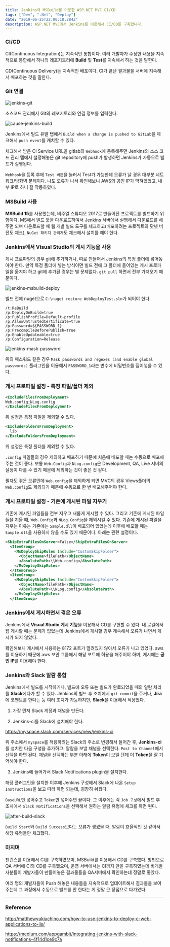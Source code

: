 ```yaml
---
title: Jenkins와 MSBuild를 이용한 ASP.NET MVC CI/CD
tags: ["Dev", ".Net", "Deploy"]
date: "2019-06-25T22:00:10.284Z"
description: ASP.NET MVC에서 Jenkins를 이용해서 CI/CD를 구축합니다.
---
```


### CI/CD

CI(Continuous Integration)는 지속적인 통합이다. 여러 개발자가 수정한 내용을 지속적으로 통합해서 하나의 레포지토리에 **Build** 및 **Test**를 지속해서 하는 것을 말한다.

CD(Continuous Delivery)는 지속적인 배포이다. CI가 끝난 결과물을 서버에 지속해서 배포하는 것을 말한다.

### Git 연결

![jenkins-git](./jenkins-git.png)

소스코드 관리에서 Git의 레포지토리와 연결 정보를 입력한다.

![cause-jenkins-build](./cause-jenkins-build.png)

Jenkins에서 빌드 유발 탭에서 `Build when a change is pushed to GitLab`을 체크해서 `push event`를 캐치할 수 있다.

체크해서 받은 CI Service URL을 gitlab의 `Webhook`에 등록해주면 Jenkins의 소스 코드 관리 탭에서 설정해놓은 git repository에 push가 발생하면 Jenkins가 자동으로 빌드가 실행된다.

`Webhook`을 등록 후에 `Test 버튼`을 눌러서 Test가 가능한데 오류가 날 경우 대부분 네트워크/방화벽 문제이다. 나도 오류가 나서 확인해보니 AWS의 공인 IP가 막혀있었고, 내부 IP로 하니 잘 작동하였다.

### MSBuild 사용

**MSBuild 15**를 사용했는데, 비주얼 스튜디오 2017로 만들어진 프로젝트를 빌드하기 위함이다. MS에서 빌드 툴을 다운로드하여서 Jenkins 서버에서 실행해서 다운로드를 해주면 되며 다운로드할 때 웹 개발 빌드 도구를 체크하고(배포하려는 프로젝트의 닷넷 버전도 체크), `NuGet 패키지 관리자`도 체크해서 설치를 해야 한다.

### Jenkins에서 Visual Studio의 게시 기능을 사용

게시 프로파일의 경우 git에 추가하거나, 따로 만들어서 Jenkins의 특정 폴더에 넣어놓아야 한다.
만약 특정 폴더에 넣는 방식이면 빌드 전에 그 폴더에 들어있는 게시 프로파일을 옮겨야 하고 git에 추가된 경우는 별 문제없다.
`git pull` 하면서 전부 가져오기 때문이다.

![jenkins-msbuild-deploy](./jenkins-msbuild-deploy.png)

빌드 전에 nuget으로 `C:\nuget restore WebDeployTest.sln`가 되어야 한다.

```
/t:ReBuild
/p:DeployOnBuild=true
/p:PublishProfile=Default-profile
/p:AllowUntrustedCertificate=true
/p:Password=${PASSWORD_1}
/p:PrecompileBeforePublish=true
/p:EnableUpdateable=true 
/p:Configuration=Release
```

![jenkins-mask-password](./jenkins-mask-password.png)

위의 패스워드 같은 경우 `Mask passwords and regexes (and enable global passwords)` 플러그인을 이용해서 `PASSWORD_1`라는 변수에 비밀번호를 집어넣을 수 있다.

### 게시 프로파일 설정 - 특정 파일/폴더 제외

```xml
<ExcludeFilesFromDeployment>
Web.config;NLog.config
</ExcludeFilesFromDeployment>
```

위 설정은 특정 파일을 제외할 수 있다.

```xml
<ExcludeFoldersFromDeployment>
  lib
</ExcludeFoldersFromDeployment>
```

위 설정은 특정 폴더를 제외할 수 있다.

`.config` 파일들의 경우 제외하고 배포하기 때문에 처음에 배포할 때는 수동으로 배포해주는 것이 좋다. 보통 `Web.Config`과 `NLog.config`은 Development, QA, Live 서버의 설정이 다를 수 있기 때문에 제외하는 것이 좋은 것 같다.

필자도 겪은 오류인데 `Web.config`을 제외하게 되면 MVC의 경우 Views폴더의 `Web.config`도 제외되기 때문에 수동으로 한 번 배포해주어야 한다.

### 게시 프로파일 설정 - 기존에 게시된 파일 지우기

기존에 게시된 파일들을 전부 지우고 새롭게 게시할 수 있다. 그리고 기존에 게시된 파일들을 지울 때, `Web.Config`과 `NLog.Config`을 제외시킬 수 있다.
기존에 게시된 파일을 지우는 이유는 기존에는 `Sample.dll`이 배포되어 있었는데 이후에 배포할 때는 `Sample.dll`을 사용하지 않을 수도 있기 때문이다. 아래는 관련 설정이다.

```xml
<SkipExtraFilesOnServer>False</SkipExtraFilesOnServer>
  <ItemGroup>
    <MsDeploySkipRules Include="CustomSkipFolder">
      <ObjectName>filePath</ObjectName>
      <AbsolutePath>\\Web.config</AbsolutePath>
    </MsDeploySkipRules>
  </ItemGroup>
  <ItemGroup>
    <MsDeploySkipRules Include="CustomSkipFolder">
      <ObjectName>filePath</ObjectName>
      <AbsolutePath>\\NLog.config</AbsolutePath>
    </MsDeploySkipRules>
  </ItemGroup>
```

### Jenkins에서 게시하면서 겪은 오류

Jenkins에서 **Visual Studio 게시 기능**을 이용해서 CD를 구현할 수 있다. 내 로컬에서 웹 게시할 때는 문제가 없었는데 Jenkins에서 게시할 경우 계속해서 오류가 나면서 게시가 되지 않았다.

확인해보니 게시에서 사용하는 8172 포트가 열려있지 않아서 오류가 나고 있었다.
aws를 이용하기 때문에 aws 보안 그룹에서 해당 포트에 허용을 해주어야 하며, 게시에는 **공인 IP**를 이용해야 한다.

### Jenkins와 Slack 알람 통합

Jenkins에서 빌드를 시작하거나, 빌드에 오류 또는 빌드가 완료되었을 때의 알람 처리를 **Slack**에다가 할 수 있다. Jenkins의 빌드 후 조치에서 `git commit`을 주거나, **Jira**에 코멘트를 한다는 등 여러 조치가 가능하지만, **Slack**을 이용해서 적용했다.


1. 가장 먼저 Slack 계정과 채널을 만든다.

2. Jenkins-ci를 Slack에 설치해야 한다.

https://myspace.slack.com/services/new/jenkins-ci

위 주소에서 `myspace`를 적용하려는 Slack의 주소로 변경해서 들어간 후, **Jenkins-ci**를 설치한 다음 구성을 추가하고. 알람을 보낼 채널을 선택한다. `Post to Channel`에서 선택을 하면 된다. 채널을 선택하는 부분 아래에 **Token**이 보일 텐데 이 **Token**을 잘 기억해야 한다.

3. Jenkins에 들어가서 Slack Notifications plugin을 설치한다.

해당 플러그인을 설치한 이후에 Jenkins 구성에서 Slack에 나온 `Setup Instructions`을 보고 따라 하면 되는데, 굉장히 쉬웠다.

`BaseURL`만 넣어주고 `Token`만 넣어주면 끝이다.
그 이후에는 각 `Job 구성`에서 빌드 후 조치에서 `Slack Notifications`을 선택해서 원하는 알람 유형에 체크를 하면 된다.

![after-build-slack](./after-build-slack.png)

`Build Start`와 `Build Success`보다는 오류가 생겼을 때, 알람이 효율적인 것 같아서 해당 유형들만 체크했다.

### 마치며

젠킨스를 이용해서 CI를 구축하였으며, MSBuild를 이용해서 CD를 구축했다. 방법으로 QA 서버에 CI와 CD를 구축했으며, 운영 서버에서는 CI까지 만을 구축하였는데 비개발자분들이 개발자들이 만들어놓은 결과물들을 QA서버에서 확인하는데 정말로 좋았다.

여러 명의 개발자들이 Push 해놓은 내용들을 지속적으로 업데이트해서 결과물을 보여주는데 그 과정에서 수동으로 빌드를 안 한다는 게 정말 큰 장점으로 다가왔다.

---
### Reference

http://matthewyukiuchino.com/how-to-use-jenkins-to-deploy-c-web-applications-to-iis/

https://medium.com/appgambit/integrating-jenkins-with-slack-notifications-4f14d1ce9c7a


